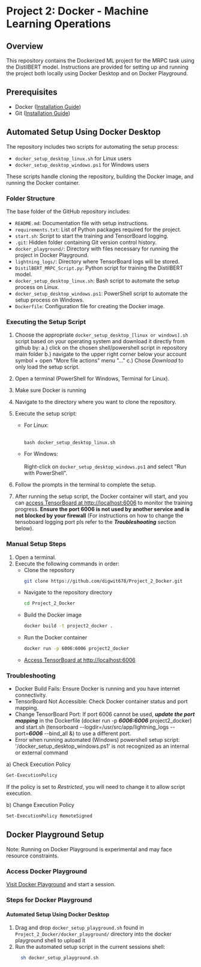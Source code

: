# Project 2: Docker - Machine Learning Operations

## Overview
This repository contains the Dockerized ML project for the MRPC task using the DistilBERT model. Instructions are provided for setting up and running the project both locally using Docker Desktop and on Docker Playground.

## Prerequisites
- Docker  (<a href="https://docs.docker.com/get-docker/" target="_blank">Installation Guide</a>)
- Git (<a href="https://git-scm.com/book/en/v2/Getting-Started-Installing-Git" target="_blank">Installation Guide</a>)

## Automated Setup Using Docker Desktop
The repository includes two scripts for automating the setup process:
- `docker_setup_desktop_linux.sh` for Linux users
- `docker_setup_desktop_windows.ps1` for Windows users

These scripts handle cloning the repository, building the Docker image, and running the Docker container.

### Folder Structure
The base folder of the GitHub repository includes:
- `README.md`: Documentation file with setup instructions.
- `requirements.txt`: List of Python packages required for the project.
- `start.sh`: Script to start the training and TensorBoard logging.
- `.git`: Hidden folder containing Git version control history.
- `docker_playground/`: Directory with files necessary for running the project in Docker Playground.
- `lightning_logs/`: Directory where TensorBoard logs will be stored.
- `DistilBERT_MRPC_Script.py`: Python script for training the DistilBERT model.
- `docker_setup_desktop_linux.sh`: Bash script to automate the setup process on Linux.
- `docker_setup_desktop_windows.ps1`: PowerShell script to automate the setup process on Windows.
- `Dockerfile`: Configuration file for creating the Docker image.

### Executing the Setup Script
1. Choose the appropriate `docker_setup_desktop_[linux or windows].sh` script based on your operating system and download it directly from github by:
   a.) click on the chosen shell/powershell script in repository main folder
   b.) navigate to the upper right corner below your account symbol + open "More file actions" menu "..."
   c.) Chose *Download* to only load the setup script. 
2. Open a terminal (PowerShell for Windows, Terminal for Linux).
3. Make sure Docker is running
4. Navigate to the directory where you want to clone the repository.
5. Execute the setup script:
   - For Linux:
<br></br>
     ```
     bash docker_setup_desktop_linux.sh
     ```
   - For Windows: <br></br>
     Right-click on `docker_setup_desktop_windows.ps1` and select "Run with PowerShell".

6. Follow the prompts in the terminal to complete the setup.

7. After running the setup script, the Docker container will start, and you can <a href="http://localhost:6006" target="_blank">access TensorBoard at http://localhost:6006</a> to monitor the training progress. **Ensure the port 6006 is not used by another service and is not blocked by your firewall** (For instructions on how to change the tensoboard logging port pls refer to the ***Troubleshooting*** section below).

### Manual Setup Steps
1. Open a terminal.
2. Execute the following commands in order:
   - Clone the repository
     ```bash
     git clone https://github.com/digwit678/Project_2_Docker.git
     ````
   - Navigate to the repository directory
      ```bash
      cd Project_2_Docker
      ````
   - Build the Docker image
      ```bash
      docker build -t project2_docker .
      ```
   - Run the Docker container
      ```bash
      docker run -p 6006:6006 project2_docker
      ```  
   - <a href="http://localhost:6006" target="_blank">Access TensorBoard at http://localhost:6006</a>

### Troubleshooting
- Docker Build Fails: Ensure Docker is running and you have internet connectivity.
- TensorBoard Not Accessible: Check Docker container status and port mapping.
- Change TensorBoard Port: If port 6006 cannot be used, ***update the port mapping*** in the Dockerfile (docker run -p ***6006:6006*** project2_docker) and start.sh (tensorboard --logdir=/usr/src/app/lightning_logs --port=***6006*** --bind_all &) to use a different port.
- Error when running automated (Windows) powershell setup script: '/docker_setup_desktop_windows.ps1' is not recognized as an internal or external command
  
a) Check Execution Policy 
```bash
Get-ExecutionPolicy
```  
If the policy is set to *Restricted*, you will need to change it to allow script execution. 

b) Change Execution Policy
```bash
Set-ExecutionPolicy RemoteSigned
```  
## Docker Playground Setup
Note: Running on Docker Playground is experimental and may face resource constraints.

### Access Docker Playground
<a href="https://labs.play-with-docker.com/" target="_blank">Visit Docker Playground</a>
and start a session.

### Steps for Docker Playground
#### Automated Setup Using Docker Desktop  
1. Drag and drop `docker_setup_playground.sh` found in `Project_2_Docker/docker_playground/` directory into the docker playground shell to upload it
2. Run the automated setup script in the current sessions shell:  
    ```bash
      sh docker_setup_playground.sh
    ```
